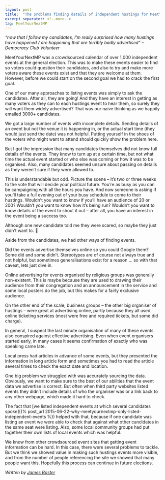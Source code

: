 ```yaml
---
layout: post
title:  "The problems finding details of independent hustings for MeetYourNextMP"
excerpt_separator: <!--more-->
tag: MeetYourNextMP
---
```


_“now that I follow my candidates, I’m really surprised how many hustings have happened / are happening that are terribly 
badly advertised” – Democracy Club Volunteer_

MeetYourNextMP was a crowdsourced calendar of over 1,000 independent events at the general election. This was to make 
these events easier to find so voters could question their candidates, and also to try and make more voters aware these 
events exist and that they are welcome at them. However, before we could start on the second goal we had to crack the 
first goal.

<!--more-->

One of our many approaches to listing events was simply to ask the candidates. After all, they are going! And they have 
an interest in getting as many voters as they can to each hustings event to hear them, so surely they will want them 
widely advertised? That was our naive thinking as we happily emailed 3000+ candidates.

We got a large number of events with incomplete details. Sending details of an event but not the venue it is happening 
in, or the actual start time (they would just send the date) was not helpful. Putting yourself in the shoes of the 
voters who might want to attend should quickly show the problem here.

But I got the impression that many candidates themselves did not know full details of the events. They know to turn up 
at a certain time, but not what time the actual event started or who else was coming or how it was to be organised. 
Also, many candidates seemed unsure about passing on details as they weren’t sure if they were allowed to.

This is understandable but odd. Picture the scene – it’s two or three weeks to the vote that will decide your political 
future. You’re as busy as you can be campaigning with all the hours you have. And now someone is asking if you’ll take 
a full evening out of your busy schedule to come to their hustings. Wouldn’t you want to know if you’ll have an audience 
of 20 or 200? Wouldn’t you want to know how it’s being run? Wouldn’t you want to know details of the event to shout it 
out – after all, you have an interest in the event being a success too.

Although one new candidate told me they were scared, so maybe they just didn’t want to. 🙂

Aside from the candidates, we had other ways of finding events.

Did the events advertise themselves online so you could Google them? Some did and some didn’t. Stereotypes are of course 
not always true and not helpful, but sometimes generalisations exist for a reason ... so with that caveat, lets just 
dive in.

Online advertising for events organised by religious groups was generally non-existent. This is maybe because they are 
used to drawing their audience from their congregation and an announcement in the service and some local posters do the 
job, but this makes for a fairly exclusive audience.

On the other end of the scale, business groups – the other big organiser of hustings – were great at advertising online, 
partly because they all used online ticketing services (most were free and required tickets, but some did charge).

In general, I suspect the last minute organisation of many of these events also conspired against effective advertising. 
Even when event organisers started early, in many cases it seems confirmation of exactly who was speaking came late.

Local press had articles in advance of some events, but they presented the information in long article form and 
sometimes you had to read the article several times to check the exact date and location.

One big problem we struggled with was accurately sourcing the data. Obviously, we want to make sure to the best of our 
abilities that the event data we advertise is correct. But often when third party websites listed events they didn’t 
include details of who the organiser was or a link back to any other webpage, which made it hard to check.

The fact that [we listed independent events at which several candidates spoke]({% post_url 2015-06-22-why-meetyournextmp-only-listed-independent-events %}) 
helped with that, because if one candidate was listing an event we were able to check that against what other candidates 
in the same seat were listing. Also, some local community groups had put together their own lists of local events which 
was helpful.

We know from other crowdsourced event sites that getting event information can be hard. In this case, there were several 
problems to tackle. But we think we showed value in making such hustings events more visible, and from the number of 
people referencing the site we showed that many people want this. Hopefully this process can continue in future 
elections.


_Written by [James Baster](https://www.jamesbaster.co.uk/)_

